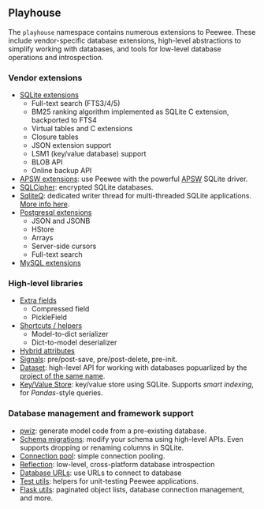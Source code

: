 ## Playhouse

The `playhouse` namespace contains numerous extensions to Peewee. These include vendor-specific database extensions, high-level abstractions to simplify working with databases, and tools for low-level database operations and introspection.

### Vendor extensions

* [SQLite extensions](https://docs.peewee-orm.com/en/latest/peewee/sqlite_ext.html)
    * Full-text search (FTS3/4/5)
    * BM25 ranking algorithm implemented as SQLite C extension, backported to FTS4
    * Virtual tables and C extensions
    * Closure tables
    * JSON extension support
    * LSM1 (key/value database) support
    * BLOB API
    * Online backup API
* [APSW extensions](https://docs.peewee-orm.com/en/latest/peewee/playhouse.html#apsw): use Peewee with the powerful [APSW](https://github.com/rogerbinns/apsw) SQLite driver.
* [SQLCipher](https://docs.peewee-orm.com/en/latest/peewee/playhouse.html#sqlcipher-ext): encrypted SQLite databases.
* [SqliteQ](https://docs.peewee-orm.com/en/latest/peewee/playhouse.html#sqliteq): dedicated writer thread for multi-threaded SQLite applications. [More info here](https://charlesleifer.com/blog/multi-threaded-sqlite-without-the-operationalerrors/).
* [Postgresql extensions](https://docs.peewee-orm.com/en/latest/peewee/playhouse.html#postgres-ext)
    * JSON and JSONB
    * HStore
    * Arrays
    * Server-side cursors
    * Full-text search
* [MySQL extensions](https://docs.peewee-orm.com/en/latest/peewee/playhouse.html#mysql-ext)

### High-level libraries

* [Extra fields](https://docs.peewee-orm.com/en/latest/peewee/playhouse.html#extra-fields)
    * Compressed field
    * PickleField
* [Shortcuts / helpers](https://docs.peewee-orm.com/en/latest/peewee/playhouse.html#shortcuts)
    * Model-to-dict serializer
    * Dict-to-model deserializer
* [Hybrid attributes](https://docs.peewee-orm.com/en/latest/peewee/playhouse.html#hybrid)
* [Signals](https://docs.peewee-orm.com/en/latest/peewee/playhouse.html#signals): pre/post-save, pre/post-delete, pre-init.
* [Dataset](https://docs.peewee-orm.com/en/latest/peewee/playhouse.html#dataset): high-level API for working with databases popuarlized by the [project of the same name](https://dataset.readthedocs.io/).
* [Key/Value Store](https://docs.peewee-orm.com/en/latest/peewee/playhouse.html#kv): key/value store using SQLite. Supports *smart indexing*, for *Pandas*-style queries.

### Database management and framework support

* [pwiz](https://docs.peewee-orm.com/en/latest/peewee/playhouse.html#pwiz): generate model code from a pre-existing database.
* [Schema migrations](https://docs.peewee-orm.com/en/latest/peewee/playhouse.html#migrate): modify your schema using high-level APIs. Even supports dropping or renaming columns in SQLite.
* [Connection pool](https://docs.peewee-orm.com/en/latest/peewee/playhouse.html#pool): simple connection pooling.
* [Reflection](https://docs.peewee-orm.com/en/latest/peewee/playhouse.html#reflection): low-level, cross-platform database introspection
* [Database URLs](https://docs.peewee-orm.com/en/latest/peewee/playhouse.html#db-url): use URLs to connect to database
* [Test utils](https://docs.peewee-orm.com/en/latest/peewee/playhouse.html#test-utils): helpers for unit-testing Peewee applications.
* [Flask utils](https://docs.peewee-orm.com/en/latest/peewee/playhouse.html#flask-utils): paginated object lists, database connection management, and more.
